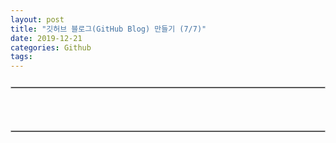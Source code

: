```yaml
---
layout: post
title: "깃허브 블로그(GitHub Blog) 만들기 (7/7)"
date: 2019-12-21
categories: Github
tags: 
---
```

<div style="display:none;">
로그인 댓글 만들기

</div>
<hr style="display:block !important; margin:25px 0; border:1px solid #c3c3c3">
<h3></h3>
<br>
<hr style="display:block !important; margin:25px 0; border:1px solid #c3c3c3">